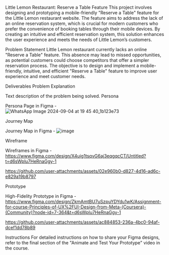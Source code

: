 Little Lemon Restaurant: Reserve a Table Feature
This project involves designing and prototyping a mobile-friendly "Reserve a Table" feature for the Little Lemon restaurant website. The feature aims to address the lack of an online reservation system, which is crucial for modern customers who prefer the convenience of booking tables through their mobile devices. By creating an intuitive and efficient reservation system, this solution enhances the user experience and meets the needs of Little Lemon’s customers.

Problem Statement
Little Lemon restaurant currently lacks an online "Reserve a Table" feature. This absence may lead to missed opportunities, as potential customers could choose competitors that offer a simpler reservation process. The objective is to design and implement a mobile-friendly, intuitive, and efficient "Reserve a Table" feature to improve user experience and meet customer needs.

Deliverables
Problem Explanation

Text description of the problem being solved.
Persona

Persona Page in Figma - ![WhatsApp Image 2024-09-04 at 19 45 40_1b123e73](https://github.com/user-attachments/assets/9487d374-e3f6-4191-9be5-0dbbdde88474)

Journey Map

Journey Map in Figma - ![image](https://github.com/user-attachments/assets/8a2b86c6-da83-41e5-bea7-d9bf64ad01d4)

Wireframe

Wireframes in Figma - https://www.figma.com/design/X4uig1tsqvG6aj3eqgqcCT/Untitled?t=d6sWplu7HeRnaGgy-1

https://github.com/user-attachments/assets/02e960b0-d827-4d16-ad6c-e829a19b8797


Prototype

High-Fidelity Prototype in Figma - https://www.figma.com/design/ZkmAmtBU7uSzpuYDYdu1wK/Assignment-for-course-Principles-of-UX%2FUI-Design-from-Meta-(Coursera)-(Community)?node-id=7-364&t=d6sWplu7HeRnaGgy-1

https://github.com/user-attachments/assets/ac884853-236a-4bc0-94af-dcef1dd78b89


Instructions
For detailed instructions on how to share your Figma designs, refer to the final section of the "Animate and Test Your Prototype" video in the course.
